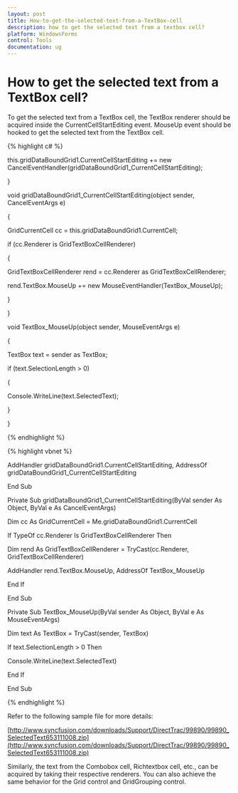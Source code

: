 ```yaml
---
layout: post
title: How-to-get-the-selected-text-from-a-TextBox-cell
description: how to get the selected text from a textbox cell?
platform: WindowsForms
control: Tools
documentation: ug
---
```


# How to get the selected text from a TextBox cell?

To get the selected text from a TextBox cell, the TextBox renderer should be acquired inside the CurrentCellStartEditing event. MouseUp event should be hooked to get the selected text from the TextBox cell.

{% highlight c# %}

this.gridDataBoundGrid1.CurrentCellStartEditing += new CancelEventHandler(gridDataBoundGrid1_CurrentCellStartEditing);

}



void gridDataBoundGrid1_CurrentCellStartEditing(object sender, CancelEventArgs e)

{

  GridCurrentCell cc = this.gridDataBoundGrid1.CurrentCell;

  if (cc.Renderer is GridTextBoxCellRenderer)

  {

   GridTextBoxCellRenderer rend = cc.Renderer as GridTextBoxCellRenderer;

   rend.TextBox.MouseUp += new MouseEventHandler(TextBox_MouseUp);

  }

}



void TextBox_MouseUp(object sender, MouseEventArgs e)

{

  TextBox text = sender as TextBox;

  if (text.SelectionLength > 0)

  {

   Console.WriteLine(text.SelectedText);

  }

}


{% endhighlight %}

{% highlight vbnet %}



AddHandler gridDataBoundGrid1.CurrentCellStartEditing, AddressOf gridDataBoundGrid1_CurrentCellStartEditing

End Sub

Private Sub gridDataBoundGrid1_CurrentCellStartEditing(ByVal sender As Object, ByVal e As CancelEventArgs)

Dim cc As GridCurrentCell = Me.gridDataBoundGrid1.CurrentCell

If TypeOf cc.Renderer Is GridTextBoxCellRenderer Then

Dim rend As GridTextBoxCellRenderer = TryCast(cc.Renderer, GridTextBoxCellRenderer)

AddHandler rend.TextBox.MouseUp, AddressOf TextBox_MouseUp

End If

End Sub



Private Sub TextBox_MouseUp(ByVal sender As Object, ByVal e As MouseEventArgs)

Dim text As TextBox = TryCast(sender, TextBox)

If text.SelectionLength > 0 Then

Console.WriteLine(text.SelectedText)

End If

End Sub


{% endhighlight %}

Refer to the following sample file for more details:

[http://www.syncfusion.com/downloads/Support/DirectTrac/99890/99890_SelectedText653111008.zip](http://www.syncfusion.com/downloads/Support/DirectTrac/99890/99890_SelectedText653111008.zip)

Similarly, the text from the Combobox cell, Richtextbox cell, etc., can be acquired by taking their respective renderers. You can also achieve the same behavior for the Grid control and GridGrouping control.

